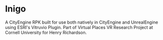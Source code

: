 # Inigo
A CityEngine RPK built for use both natively in CityEngine and UnrealEngine using ESRI's Vitruvio Plugin. Part of Virtual Places VR Research Project at Cornell University for Henry Richardson.
